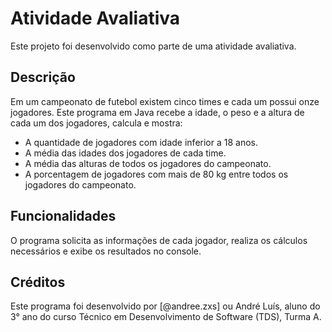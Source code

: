 # Atividade Avaliativa

Este projeto foi desenvolvido como parte de uma atividade avaliativa.

## Descrição

Em um campeonato de futebol existem cinco times e cada um possui onze jogadores. Este programa em Java recebe a idade, o peso e a altura de cada um dos jogadores, calcula e mostra:

- A quantidade de jogadores com idade inferior a 18 anos.
- A média das idades dos jogadores de cada time.
- A média das alturas de todos os jogadores do campeonato.
- A porcentagem de jogadores com mais de 80 kg entre todos os jogadores do campeonato.

## Funcionalidades

O programa solicita as informações de cada jogador, realiza os cálculos necessários e exibe os resultados no console.

## Créditos

Este programa foi desenvolvido por [@andree.zxs] ou André Luís, aluno do 3° ano do curso Técnico em Desenvolvimento de Software (TDS), Turma A.

